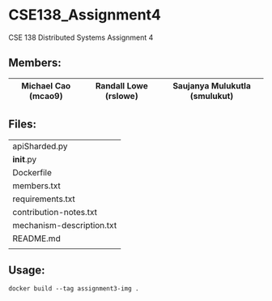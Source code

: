 # CSE138_Assignment4
CSE 138 Distributed Systems Assignment 4

## Members:
| Michael Cao (mcao9) | Randall Lowe (rslowe) | Saujanya Mulukutla (smulukut) |
|---------------------|-----------------------|---------------------------------|

## Files:
|                          |
|--------------------------|
| apiSharded.py            |
| __init__.py              |
| Dockerfile               |
| members.txt              |
| requirements.txt         |
| contribution-notes.txt   |
| mechanism-description.txt|
| README.md                |
|                          |

## Usage:
    docker build --tag assignment3-img .
    

